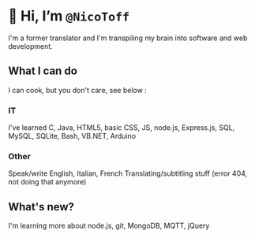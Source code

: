# 👋 Hi, I’m `@NicoToff`
I'm a former translator and I'm transpiling my brain into software and web development.
## What I can do
I can cook, but you don't care, see below :
### IT
I've learned C, Java, HTML5, basic CSS, JS, node.js, Express.js, SQL, MySQL, SQLite, Bash, VB.NET, Arduino
### Other
Speak/write English, Italian, French
Translating/subtitling stuff (error 404, not doing that anymore)
## What's new?
I'm learning more about node.js, git, MongoDB, MQTT, jQuery

